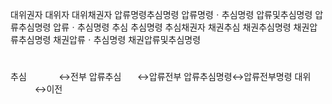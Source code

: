 대위권자
대위자
대위채권자
압류명령추심명령
압류명령ㆍ추심명령
압류및추심명령
압류추심명령
압류ㆍ추심명령
추심
추심명령
추심채권자
채권추심
채권추심명령
채권압류추심명령
채권압류ㆍ추심명령
채권압류및추심명령


#
추심ㅤㅤㅤㅤ↔전부
압류추심ㅤㅤ↔압류전부
압류추심명령↔압류전부명령
대위ㅤㅤㅤㅤ↔이전

